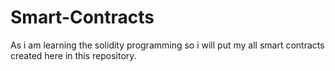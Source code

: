 # Smart-Contracts
As i am learning the solidity programming so i will put my all smart contracts created here in this repository.
